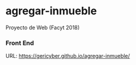 # agregar-inmueble
Proyecto de Web (Facyt 2018)
### Front End 
URL: https://gericyber.github.io/agregar-inmueble/